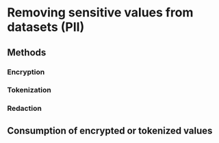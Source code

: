 
# Removing sensitive values from datasets (PII)

## Methods

### Encryption

### Tokenization

### Redaction

## Consumption of encrypted or tokenized values

